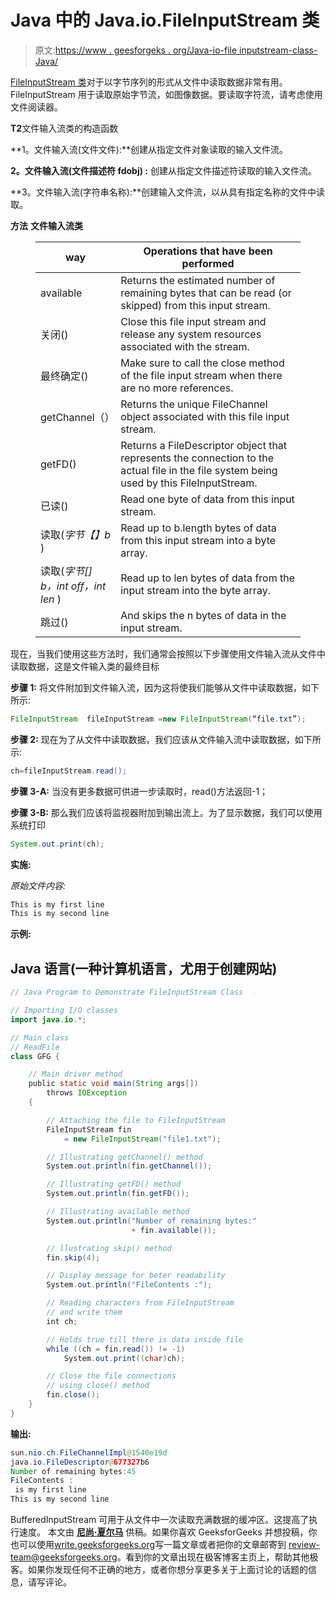 # Java 中的 Java.io.FileInputStream 类

> 原文:[https://www . geesforgeks . org/Java-io-file inputstream-class-Java/](https://www.geeksforgeeks.org/java-io-fileinputstream-class-java/)

[FileInputStream 类](https://www.geeksforgeeks.org/java-io-fileinputstream-class-java/)对于以字节序列的形式从文件中读取数据非常有用。FileInputStream 用于读取原始字节流，如图像数据。要读取字符流，请考虑使用文件阅读器。

**T2**文件输入流类的构造函数

**1。文件输入流(文件文件):**创建从指定文件对象读取的输入文件流。

**2。文件输入流(文件描述符 fdobj) :** 创建从指定文件描述符读取的输入文件流。

**3。文件输入流(字符串名称):**创建输入文件流，以从具有指定名称的文件中读取。

**方法** **文件输入流类**

<figure class="table">

| way | Operations that have been performed |
| --- | --- |
| available | Returns the estimated number of remaining bytes that can be read (or skipped) from this input stream. |
| 关闭() | Close this file input stream and release any system resources associated with the stream. |
| 最终确定() | Make sure to call the close method of the file input stream when there are no more references. |
| getChannel（） | Returns the unique FileChannel object associated with this file input stream. |
| getFD() | Returns a FileDescriptor object that represents the connection to the actual file in the file system being used by this FileInputStream. |
| 已读() | Read one byte of data from this input stream. |
| 读取(*字节【】b* ) | Read up to b.length bytes of data from this input stream into a byte array. |
| 读取(*字节[] b，int off，int len* ) | Read up to len bytes of data from the input stream into the byte array. |
| 跳过() | And skips the n bytes of data in the input stream. |

</figure>

现在，当我们使用这些方法时，我们通常会按照以下步骤使用文件输入流从文件中读取数据，这是文件输入类的最终目标

**步骤 1:** 将文件附加到文件输入流，因为这将使我们能够从文件中读取数据，如下所示:

```java
FileInputStream  fileInputStream =new FileInputStream(“file.txt”);
```

**步骤 2:** 现在为了从文件中读取数据，我们应该从文件输入流中读取数据，如下所示:

```java
ch=fileInputStream.read();
```

**步骤 3-A:** 当没有更多数据可供进一步读取时，read()方法返回-1；

**步骤 3-B:** 那么我们应该将监视器附加到输出流上。为了显示数据，我们可以使用系统打印

```java
System.out.print(ch);
```

**实施:**

*原始文件内容:*

```java
This is my first line
This is my second line
```

**示例:**

## Java 语言(一种计算机语言，尤用于创建网站)

```java
// Java Program to Demonstrate FileInputStream Class

// Importing I/O classes
import java.io.*;

// Main class
// ReadFile
class GFG {

    // Main driver method
    public static void main(String args[])
        throws IOException
    {

        // Attaching the file to FileInputStream
        FileInputStream fin
            = new FileInputStream("file1.txt");

        // Illustrating getChannel() method
        System.out.println(fin.getChannel());

        // Illustrating getFD() method
        System.out.println(fin.getFD());

        // Illustrating available method
        System.out.println("Number of remaining bytes:"
                           + fin.available());

        // llustrating skip() method
        fin.skip(4);

        // Display message for beter readability
        System.out.println("FileContents :");

        // Reading characters from FileInputStream
        // and write them
        int ch;

        // Holds true till there is data inside file
        while ((ch = fin.read()) != -1)
            System.out.print((char)ch);

        // Close the file connections
        // using close() method
        fin.close();
    }
}
```

**输出:**

```java
sun.nio.ch.FileChannelImpl@1540e19d
java.io.FileDescriptor@677327b6
Number of remaining bytes:45
FileContents :
 is my first line
This is my second line
```

BufferedInputStream 可用于从文件中一次读取充满数据的缓冲区。这提高了执行速度。
本文由 [**尼尚·夏尔马**](https://www.facebook.com/ChippingEye2766?ref=bookmarks) 供稿。如果你喜欢 GeeksforGeeks 并想投稿，你也可以使用[write.geeksforgeeks.org](https://write.geeksforgeeks.org)写一篇文章或者把你的文章邮寄到 review-team@geeksforgeeks.org。看到你的文章出现在极客博客主页上，帮助其他极客。如果你发现任何不正确的地方，或者你想分享更多关于上面讨论的话题的信息，请写评论。